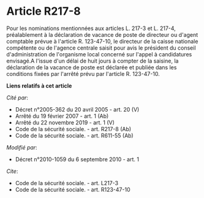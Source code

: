# Article R217-8

Pour les nominations mentionnées aux articles L. 217-3 et L. 217-4, préalablement à la déclaration de vacance de poste de
directeur ou d'agent comptable prévue à l'article R. 123-47-10, le directeur de la caisse nationale compétente ou de l'agence
centrale saisit pour avis le président du conseil d'administration de l'organisme local concerné sur l'appel à candidatures
envisagé.A l'issue d'un délai de huit jours à compter de la saisine, la déclaration de la vacance de poste est déclarée et
publiée dans les conditions fixées par l'arrêté prévu par l'article R. 123-47-10.

**Liens relatifs à cet article**

_Cité par_:

  - Décret n°2005-362 du 20 avril 2005 - art. 20 (V)
  - Arrêté du 19 février 2007 - art. 1 (Ab)
  - Arrêté du 22 novembre 2019 - art. 1 (V)
  - Code de la sécurité sociale. - art. R217-8 (Ab)
  - Code de la sécurité sociale. - art. R611-55 (Ab)

_Modifié par_:

  - Décret n°2010-1059 du 6 septembre 2010 - art. 1

_Cite_:

  - Code de la sécurité sociale. - art. L217-3
  - Code de la sécurité sociale. - art. R123-47-10
